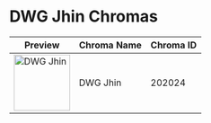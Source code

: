 # DWG Jhin Chromas

| Preview | Chroma Name | Chroma ID |
|---|---|---|
| <img src='https://raw.communitydragon.org/latest/plugins/rcp-be-lol-game-data/global/default/v1/champion-chroma-images/202/202024.png' alt='DWG Jhin' width='100'> | DWG Jhin | 202024 |
